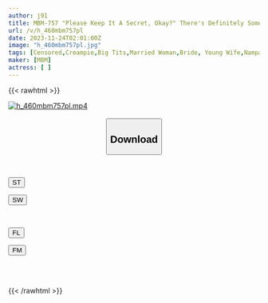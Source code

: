 ```yaml
---
author: j91
title: MBM-757 "Please Keep It A Secret, Okay?" There's Definitely Someone You Know... Accidentally Picked Up, Carried Away, And Having Sex... Unexpected AV Leaked - Neighborhood Wife With Evil 12 People, 240 Minutes 4
url: /v/h_460mbm757pl
date: 2023-11-24T02:01:00Z
image: "h_460mbm757pl.jpg"
tags: [Censored,Creampie,Big Tits,Married Woman,Bride, Young Wife,Nampa,4HR+	 ]
maker: [MBM]
actress: [ ]
---
```



{{< rawhtml >}}

<div class="video" data-videoid="VYXByVJy4wSK149">
    <a href="javascript:;">
        <img src="/v/h_460mbm757pl/h_460mbm757pl.jpg" width="WIDTH" height="HEIGHT" alt="h_460mbm757pl.mp4" loading="lazy">
    </a>
</div>

<script type="text/javascript" src="https://j91.asia/asset/on-demand-st.js"></script>

<br>
  <link rel="stylesheet" href="https://j91.asia/asset/bs5.css">
  
  <center>
  <button class="btn btn-primary" type="button" data-bs-toggle="collapse" data-bs-target=".multi-collapse" aria-expanded="false" aria-controls="multiCollapseExample1 multiCollapseExample2"><h2>Download</h2></button></center>
</p>
<div class="row">
  <div class="col">
    <div class="collapse multi-collapse" id="multiCollapseExample1">
      <div class="card card-body">
	      	      <br>
<div class="buttons">  
<p><a href="https://streamtape.to/v/VYXByVJy4wSK149" target="_blank"><button class="btn-hover color-3"><i class="fa fa-download"></i> ST</button></a></p>
<p><a href="https://flaswish.com/mc7934h6dozj" target="_blank"><button class="btn-hover color-2"><i class="fa fa-download"></i> SW</button></a></p></div>
    </div>
  </div>
</div>
  <div class="col">
    <div class="collapse multi-collapse" id="multiCollapseExample2">
      <div class="card card-body">
	      <br>
<div class="buttons">
<p><a href="javascript:;" target="_blank"><button class="btn-hover color-9"><i class="fa fa-download"></i> FL</button></a></p>
<p><a href="https://filemoon.sx/d/92meq8mjv63d" target="_blank"><button class="btn-hover color-8"><i class="fa fa-download"></i> FM</button></a></p></div>
<br><br>
      </div>
    </div>
  </div>
</div>

{{< /rawhtml >}}